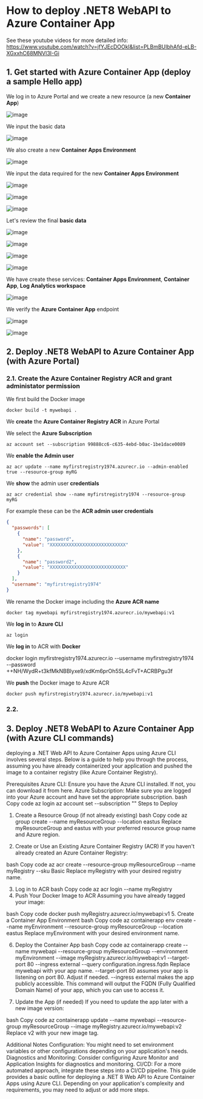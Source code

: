 # How to deploy .NET8 WebAPI to Azure Container App

See these youtube videos for more detailed info: https://www.youtube.com/watch?v=jfYJEcDOOkI&list=PLBmBUIbhAfd-eLB-XGxxhC68MNVl3I-Gi

## 1. Get started with Azure Container App (deploy a sample Hello app)

We log in to Azure Portal and we create a new resource (a new **Container App**)

![image](https://github.com/luiscoco/Azure_ContainerApps_Deploy_.NET_8_Web_API/assets/32194879/70a88181-20c1-4031-85a8-48fa81e5459c)

We input the basic data 

![image](https://github.com/luiscoco/Azure_ContainerApps_Deploy_.NET_8_Web_API/assets/32194879/2f36450a-a70b-45eb-9445-ba2e014ba262)

We also create a new **Container Apps Environment**

![image](https://github.com/luiscoco/Azure_ContainerApps_Deploy_.NET_8_Web_API/assets/32194879/65036eb4-0aed-4c64-8f7f-4a245246c559)

We input the data required for the new **Container Apps Environment**

![image](https://github.com/luiscoco/Azure_ContainerApps_Deploy_.NET_8_Web_API/assets/32194879/d85416f2-46c9-443f-b6a1-bdeb6c09bd68)

![image](https://github.com/luiscoco/Azure_ContainerApps_Deploy_.NET_8_Web_API/assets/32194879/f699a280-4a16-4709-b10e-84999f05efbc)

![image](https://github.com/luiscoco/Azure_ContainerApps_Deploy_.NET_8_Web_API/assets/32194879/f2b5e4d7-ccde-49d7-b6fe-ea4c81196b10)

Let's review the final **basic data**

![image](https://github.com/luiscoco/Azure_ContainerApps_Deploy_.NET_8_Web_API/assets/32194879/657663eb-d532-4c36-8049-33c60a5fbf63)

![image](https://github.com/luiscoco/Azure_ContainerApps_Deploy_.NET_8_Web_API/assets/32194879/b9e345dd-d916-4960-bfbf-6efe311810c7)

![image](https://github.com/luiscoco/Azure_ContainerApps_Deploy_.NET_8_Web_API/assets/32194879/398a2b25-68a6-4ea7-bfe5-bde76bf29311)

![image](https://github.com/luiscoco/Azure_ContainerApps_Deploy_.NET_8_Web_API/assets/32194879/173edfdd-ec43-4d49-86b8-c7bd6781ba20)

We have create these services: **Container Apps Environment**, **Container App**, **Log Analytics workspace**

![image](https://github.com/luiscoco/Azure_ContainerApps_Deploy_.NET_8_Web_API/assets/32194879/e66f4fb0-d084-41e4-bd48-76b99a7e0de2)

We verify the **Azure Container App** endpoint

![image](https://github.com/luiscoco/Azure_ContainerApps_Deploy_.NET_8_Web_API/assets/32194879/25fd2e07-0025-4e0b-ac22-6f5dbc885ebb)

![image](https://github.com/luiscoco/Azure_ContainerApps_Deploy_.NET_8_Web_API/assets/32194879/7f0822df-a6e5-4f45-a54f-92cd90d4647c)

## 2. Deploy .NET8 WebAPI to Azure Container App (with Azure Portal)

### 2.1. Create the Azure Container Registry ACR and grant administator permission

We first build the Docker image

```
docker build -t mywebapi .
```

We **create** the **Azure Container Registry ACR** in Azure Portal

We select the **Azure Subscription**

```
az account set --subscription 99888cc6-c635-4ebd-b0ac-1be1dace0089
```

We **enable the Admin user**

```
az acr update --name myfirstregistry1974.azurecr.io --admin-enabled true --resource-group myRG
```

We **show** the admin user **credentials**

```
az acr credential show --name myfirstregistry1974 --resource-group myRG
```

For example these can be the **ACR admin user credentials**

```json
{
  "passwords": [
    {
      "name": "password",
      "value": "XXXXXXXXXXXXXXXXXXXXXXXXXXXX"
    },
    {
      "name": "password2",
      "value": "XXXXXXXXXXXXXXXXXXXXXXXXXXXX"
    }
  ],
  "username": "myfirstregistry1974"
}
```

We rename the Docker image including the **Azure ACR name**

```
docker tag mywebapi myfirstregistry1974.azurecr.io/mywebapi:v1
```

We **log in** to **Azure CLI**

```
az login
```

We **log in** to ACR with **Docker**

docker login myfirstregistry1974.azurecr.io --username myfirstregistry1974 --password ++NH/WydR+t3kfMkNBBlyxe9/xdKm6prOh5SL4cFvT+ACRBPgu3f

We **push** the Docker image to Azure ACR

```
docker push myfirstregistry1974.azurecr.io/mywebapi:v1
```

### 2.2. 

## 3. Deploy .NET8 WebAPI to Azure Container App (with Azure CLI commands)

deploying a .NET Web API to Azure Container Apps using Azure CLI involves several steps. Below is a guide to help you through the process, assuming you have already containerized your application and pushed the image to a container registry (like Azure Container Registry).

Prerequisites
Azure CLI: Ensure you have the Azure CLI installed. If not, you can download it from here.
Azure Subscription: Make sure you are logged into your Azure account and have set the appropriate subscription.
bash
Copy code
az login
az account set --subscription "<your-subscription-name-or-id>"
Steps to Deploy
1. Create a Resource Group (if not already existing)
bash
Copy code
az group create --name myResourceGroup --location eastus
Replace myResourceGroup and eastus with your preferred resource group name and Azure region.

2. Create or Use an Existing Azure Container Registry (ACR)
If you haven't already created an Azure Container Registry:

bash
Copy code
az acr create --resource-group myResourceGroup --name myRegistry --sku Basic
Replace myRegistry with your desired registry name.

3. Log in to ACR
bash
Copy code
az acr login --name myRegistry
4. Push Your Docker Image to ACR
Assuming you have already tagged your image:

bash
Copy code
docker push myRegistry.azurecr.io/mywebapi:v1
5. Create a Container App Environment
bash
Copy code
az containerapp env create --name myEnvironment --resource-group myResourceGroup --location eastus
Replace myEnvironment with your desired environment name.

6. Deploy the Container App
bash
Copy code
az containerapp create --name mywebapi --resource-group myResourceGroup --environment myEnvironment --image myRegistry.azurecr.io/mywebapi:v1 --target-port 80 --ingress external --query configuration.ingress.fqdn
Replace mywebapi with your app name.
--target-port 80 assumes your app is listening on port 80. Adjust if needed.
--ingress external makes the app publicly accessible.
This command will output the FQDN (Fully Qualified Domain Name) of your app, which you can use to access it.

7. Update the App (if needed)
If you need to update the app later with a new image version:

bash
Copy code
az containerapp update --name mywebapi --resource-group myResourceGroup --image myRegistry.azurecr.io/mywebapi:v2
Replace v2 with your new image tag.

Additional Notes
Configuration: You might need to set environment variables or other configurations depending on your application's needs.
Diagnostics and Monitoring: Consider configuring Azure Monitor and Application Insights for diagnostics and monitoring.
CI/CD: For a more automated approach, integrate these steps into a CI/CD pipeline.
This guide provides a basic outline for deploying a .NET 8 Web API to Azure Container Apps using Azure CLI. Depending on your application's complexity and requirements, you may need to adjust or add more steps.


